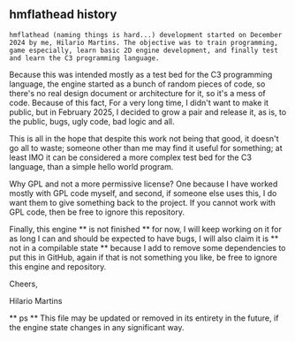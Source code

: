 ## hmflathead history

    hmflathead (naming things is hard...) development started on December 2024 by me, Hilario Martins. The objective was to train programming, game especially, learn basic 2D engine development, and finally test and learn the C3 programming language. 
Because this was intended mostly as a test bed for the C3 programming language, the engine started as a bunch of random pieces of code, so there's no real design document or architecture for it, so it's a mess of code. Because of this fact, 
For a very long time, I didn't want to make it public, but in February 2025, I decided to grow a pair and release it, as is, to the public, bugs, ugly code, bad logic and all.

This is all in the hope that despite this work not being that good, it doesn't go all to waste; someone other than me may find it useful for something; at least IMO it can be considered a more complex test bed for the C3 language, than a simple hello world program.

Why GPL and not a more permissive license?
One because I have worked mostly with GPL code myself, and second, if someone else uses this, I do want them to give something back to the project. If you cannot work with GPL code, then be free to ignore this repository.

Finally, this engine ** is not finished ** for now, I will keep working on it for as long I can and should be expected to have bugs, I will also claim it is ** not in a compilable state ** because I add to remove some dependencies to put this in GitHub, again if that is not something you like, be free to ignore this engine and repository.

Cheers, 
   
Hilario Martins

** ps ** This file may be updated or removed in its entirety in the future, if the engine state changes in any significant way. 
